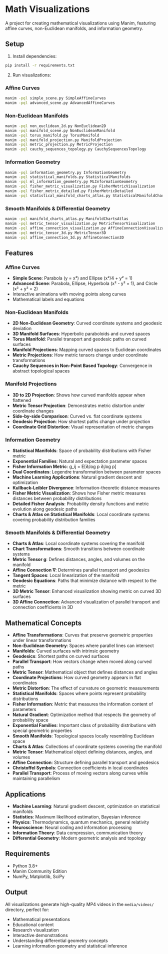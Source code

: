 # Math Visualizations

A project for creating mathematical visualizations using Manim, featuring affine curves, non-Euclidean manifolds, and information geometry.

## Setup

1. Install dependencies:
```bash
pip install -r requirements.txt
```

2. Run visualizations:

### Affine Curves
```bash
manim -pql simple_scene.py SimpleAffineCurves
manim -pql advanced_scene.py AdvancedAffineCurves
```

### Non-Euclidean Manifolds
```bash
manim -pql non_euclidean_2d.py NonEuclidean2D
manim -pql manifold_scene.py NonEuclideanManifold
manim -pql torus_manifold.py TorusManifold
manim -pql manifold_projection.py ManifoldProjection
manim -pql metric_projection.py MetricProjection
manim -pql cauchy_sequences_topology.py CauchySequencesTopology
```

### Information Geometry
```bash
manim -pql information_geometry.py InformationGeometry
manim -pql statistical_manifolds.py StatisticalManifolds
manim -pql ml_information_geometry.py MLInformationGeometry
manim -pql fisher_metric_visualization.py FisherMetricVisualization
manim -pql fisher_metric_detailed.py FisherMetricDetailed
manim -pql statistical_manifold_charts_atlas.py StatisticalManifoldChartsAtlas
```

### Smooth Manifolds & Differential Geometry
```bash
manim -pql manifold_charts_atlas.py ManifoldChartsAtlas
manim -pql metric_tensor_visualization.py MetricTensorVisualization
manim -pql affine_connection_visualization.py AffineConnectionVisualization
manim -pql metric_tensor_3d.py MetricTensor3D
manim -pql affine_connection_3d.py AffineConnection3D
```

## Features

### Affine Curves
- **Simple Scene**: Parabola (y = x²) and Ellipse (x²/4 + y² = 1)
- **Advanced Scene**: Parabola, Ellipse, Hyperbola (x² - y² = 1), and Circle (x² + y² = 2)
- Interactive animations with moving points along curves
- Mathematical labels and equations

### Non-Euclidean Manifolds
- **2D Non-Euclidean Geometry**: Curved coordinate systems and geodesic deviation
- **3D Manifold Surfaces**: Hyperbolic paraboloids and curved spaces
- **Torus Manifold**: Parallel transport and geodesic paths on curved surfaces
- **Manifold Projections**: Mapping curved spaces to Euclidean coordinates
- **Metric Projections**: How metric tensors change under coordinate transformations
- **Cauchy Sequences in Non-Point Based Topology**: Convergence in abstract topological spaces

### Manifold Projections
- **3D to 2D Projection**: Shows how curved manifolds appear when flattened
- **Metric Tensor Projection**: Demonstrates metric distortion under coordinate changes
- **Side-by-side Comparison**: Curved vs. flat coordinate systems
- **Geodesic Projection**: How shortest paths change under projection
- **Coordinate Grid Distortion**: Visual representation of metric changes

### Information Geometry
- **Statistical Manifolds**: Space of probability distributions with Fisher metric
- **Exponential Families**: Natural and expectation parameter spaces
- **Fisher Information Metric**: g_ij = E[∂ᵢlog p ∂ⱼlog p]
- **Dual Coordinates**: Legendre transformation between parameter spaces
- **Machine Learning Applications**: Natural gradient descent and optimization
- **Kullback-Leibler Divergence**: Information-theoretic distance measures
- **Fisher Metric Visualization**: Shows how Fisher metric measures distances between probability distributions
- **Detailed Fisher Analysis**: Probability density functions and metric evolution along geodesic paths
- **Charts & Atlas on Statistical Manifolds**: Local coordinate systems covering probability distribution families

### Smooth Manifolds & Differential Geometry
- **Charts & Atlas**: Local coordinate systems covering the manifold
- **Chart Transformations**: Smooth transitions between coordinate systems
- **Metric Tensor g**: Defines distances, angles, and volumes on the manifold
- **Affine Connection ∇**: Determines parallel transport and geodesics
- **Tangent Spaces**: Local linearization of the manifold
- **Geodesic Equations**: Paths that minimize distance with respect to the metric
- **3D Metric Tensor**: Enhanced visualization showing metric on curved 3D surfaces
- **3D Affine Connection**: Advanced visualization of parallel transport and connection coefficients in 3D

## Mathematical Concepts

- **Affine Transformations**: Curves that preserve geometric properties under linear transformations
- **Non-Euclidean Geometry**: Spaces where parallel lines can intersect
- **Manifolds**: Curved surfaces with intrinsic geometry
- **Geodesics**: Shortest paths on curved surfaces
- **Parallel Transport**: How vectors change when moved along curved paths
- **Metric Tensor**: Mathematical object that defines distances and angles
- **Coordinate Projections**: How curved geometry appears in flat coordinates
- **Metric Distortion**: The effect of curvature on geometric measurements
- **Statistical Manifolds**: Spaces where points represent probability distributions
- **Fisher Information**: Metric that measures the information content of parameters
- **Natural Gradient**: Optimization method that respects the geometry of probability space
- **Exponential Families**: Important class of probability distributions with special geometric properties
- **Smooth Manifolds**: Topological spaces locally resembling Euclidean space
- **Charts & Atlas**: Collections of coordinate systems covering the manifold
- **Metric Tensor**: Mathematical object defining distances, angles, and volumes
- **Affine Connection**: Structure defining parallel transport and geodesics
- **Christoffel Symbols**: Connection coefficients in local coordinates
- **Parallel Transport**: Process of moving vectors along curves while maintaining parallelism

## Applications

- **Machine Learning**: Natural gradient descent, optimization on statistical manifolds
- **Statistics**: Maximum likelihood estimation, Bayesian inference
- **Physics**: Thermodynamics, quantum mechanics, general relativity
- **Neuroscience**: Neural coding and information processing
- **Information Theory**: Data compression, communication theory
- **Differential Geometry**: Modern geometric analysis and topology

## Requirements

- Python 3.8+
- Manim Community Edition
- NumPy, Matplotlib, SciPy

## Output

All visualizations generate high-quality MP4 videos in the `media/videos/` directory, perfect for:
- Mathematical presentations
- Educational content
- Research visualization
- Interactive demonstrations
- Understanding differential geometry concepts
- Learning information geometry and statistical inference

